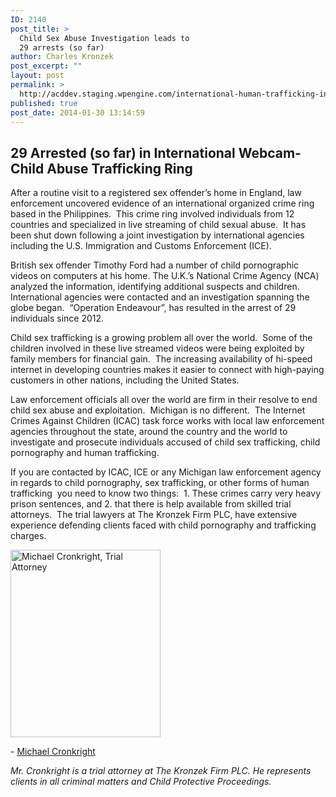 ```yaml
---
ID: 2140
post_title: >
  Child Sex Abuse Investigation leads to
  29 arrests (so far)
author: Charles Kronzek
post_excerpt: ""
layout: post
permalink: >
  http://acddev.staging.wpengine.com/international-human-trafficking-investigation-leads-to-29-arrests.html
published: true
post_date: 2014-01-30 13:14:59
---
```

<h2><strong>29 Arrested (so far) in International Webcam-Child Abuse Trafficking Ring</strong></h2>
After a routine visit to a registered sex offender’s home in England, law enforcement uncovered evidence of an international organized crime ring based in the Philippines.  This crime ring involved individuals from 12 countries and specialized in live streaming of child sexual abuse.  It has been shut down following a joint investigation by international agencies including the U.S. Immigration and Customs Enforcement (ICE).

British sex offender Timothy Ford had a number of child pornographic videos on computers at his home. The U.K.’s National Crime Agency (NCA) analyzed the information, identifying additional suspects and children.  International agencies were contacted and an investigation spanning the globe began.  “Operation Endeavour”, has resulted in the arrest of 29 individuals since 2012.

Child sex trafficking is a growing problem all over the world.  Some of the children involved in these live streamed videos were being exploited by family members for financial gain.  The increasing availability of hi-speed internet in developing countries makes it easier to connect with high-paying customers in other nations, including the United States.

Law enforcement officials all over the world are firm in their resolve to end child sex abuse and exploitation.  Michigan is no different.  The Internet Crimes Against Children (ICAC) task force works with local law enforcement agencies throughout the state, around the country and the world to investigate and prosecute individuals accused of child sex trafficking, child pornography and human trafficking.

If you are contacted by ICAC, ICE or any Michigan law enforcement agency in regards to child pornography, sex trafficking, or other forms of human trafficking  you need to know two things:  1. These crimes carry very heavy prison sentences, and 2. that there is help available from skilled trial attorneys.  The trial lawyers at The Kronzek Firm PLC, have extensive experience defending clients faced with child pornography and trafficking charges.

<img class="alignleft" src="http://acddev.staging.wpengine.com/wp-content/uploads/2014/03/MJC-3.7.14-240x300.jpg" alt="Michael Cronkright, Trial Attorney" width="240" height="300" />

- <a href="http://acddev.staging.wpengine.com/Trial-Attorneys.html#1">Michael Cronkright</a>

<em>Mr. Cronkright is a trial attorney at The Kronzek Firm PLC. He represents clients in all criminal matters and Child Protective Proceedings.</em>